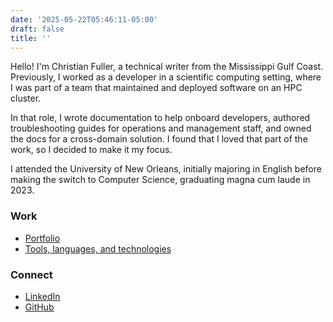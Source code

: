 ```yaml
---
date: '2025-05-22T05:46:11-05:00'
draft: false
title: ''
---
```


Hello! I'm Christian Fuller, a technical writer from the Mississippi Gulf Coast.
Previously, I worked as a developer in a scientific computing setting, where I was part of a team that maintained and deployed software on an HPC cluster.

In that role, I wrote documentation to help onboard developers, authored troubleshooting guides for operations and management staff, and owned the docs for a cross-domain solution.
I found that I loved that part of the work, so I decided to make it my focus.

I attended the University of New Orleans, initially majoring in English before making the switch to Computer Science, graduating magna cum laude in 2023.

### Work

- [Portfolio](https://portfolio.christianf.io)
- [Tools, languages, and technologies](/about-me/tools/)

### Connect

- [LinkedIn](https://www.linkedin.com/in/christian-s-fuller/)
- [GitHub](https://github.com/nandstand/)
